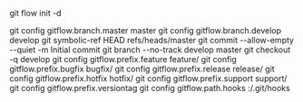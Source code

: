 git flow init -d

git config gitflow.branch.master master
git config gitflow.branch.develop develop
git symbolic-ref HEAD refs/heads/master
git commit --allow-empty --quiet -m Initial commit
git branch --no-track develop master
git checkout -q develop
git config gitflow.prefix.feature feature/
git config gitflow.prefix.bugfix bugfix/
git config gitflow.prefix.release release/
git config gitflow.prefix.hotfix hotfix/
git config gitflow.prefix.support support/
git config gitflow.prefix.versiontag
git config gitflow.path.hooks <path>:/.git/hooks

